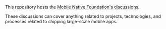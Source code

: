This repository hosts the [Mobile Native Foundation's
discussions](https://github.com/MobileNativeFoundation/discussions/discussions).

These discussions can cover anything related to projects, technologies,
and processes related to shipping large-scale mobile apps.
